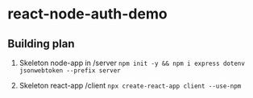 # react-node-auth-demo

## Building plan
1) Skeleton node-app in /server
    ```npm init -y && npm i express dotenv jsonwebtoken --prefix server```

2) Skeleton react-app /client
    ```npx create-react-app client --use-npm```